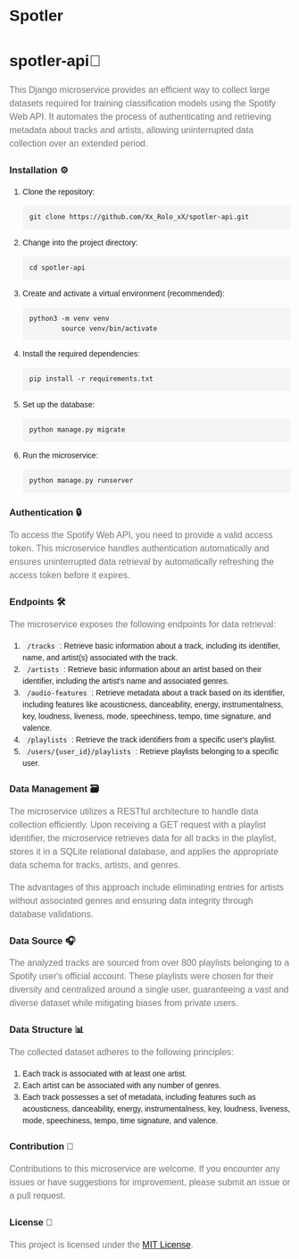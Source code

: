 # Spotler
<!DOCTYPE html>
<html>

<head>
  <style>
    body {
      font-family: Arial, sans-serif;
      line-height: 1.5;
    }

    h1 {
      color: #333;
      font-size: 24px;
    }

    h2 {
      color: #555;
      font-size: 20px;
    }

    p {
      color: #777;
      font-size: 16px;
    }

    code {
      background-color: #f4f4f4;
      padding: 4px 8px;
      border-radius: 4px;
    }

    pre {
      background-color: #f4f4f4;
      padding: 12px;
      border-radius: 4px;
      overflow-x: auto;
    }
  </style>
</head>

<body>
  <h1>spotler-api🎵</h1>

  <p>
    This Django microservice provides an efficient way to collect large datasets required for training classification models
    using the Spotify Web API. It automates the process of authenticating and retrieving metadata about tracks and artists,
    allowing uninterrupted data collection over an extended period.
  </p>

  <h3>Installation ⚙️</h3>

  <ol>
    <li>Clone the repository:
      <pre><code>git clone https://github.com/Xx_Rolo_xX/spotler-api.git</code></pre>
    </li>
    <li>Change into the project directory:
      <pre><code>cd spotler-api</code></pre>
    </li>
    <li>Create and activate a virtual environment (recommended):
      <pre><code>python3 -m venv venv
        source venv/bin/activate</code></pre>
    </li>
    <li>Install the required dependencies:
      <pre><code>pip install -r requirements.txt</code></pre>
    </li>
    <li>Set up the database:
      <pre><code>python manage.py migrate</code></pre>
    </li>
    <li>Run the microservice:
      <pre><code>python manage.py runserver</code></pre>
    </li>
  </ol>

  <h3>Authentication 🔒</h3>

  <p>
    To access the Spotify Web API, you need to provide a valid access token. This microservice handles authentication
    automatically and ensures uninterrupted data retrieval by automatically refreshing the access token before it expires.
  </p>

  <h3>Endpoints 🛠️</h3>

  <p>
    The microservice exposes the following endpoints for data retrieval:
  </p>

  <ol>
    <li><code>/tracks</code>: Retrieve basic information about a track, including its identifier, name, and artist(s)
      associated with the track.</li>
    <li><code>/artists</code>: Retrieve basic information about an artist based on their identifier, including the artist's
      name and associated genres.</li>
    <li><code>/audio-features</code>: Retrieve metadata about a track based on its identifier, including features like
      acousticness, danceability, energy, instrumentalness, key, loudness, liveness, mode, speechiness, tempo, time
      signature, and valence.</li>
    <li><code>/playlists</code>: Retrieve the track identifiers from a specific user's playlist.</li>
    <li><code>/users/{user_id}/playlists</code>: Retrieve playlists belonging to a specific user.</li>
  </ol>

  <h3>Data Management 🗃️</h3>

  <p>
    The microservice utilizes a RESTful architecture to handle data collection efficiently. Upon receiving a GET request
    with a playlist identifier, the microservice retrieves data for all tracks in the playlist, stores it in a SQLite
    relational database, and applies the appropriate data schema for tracks, artists, and genres.
  </p>

  <p>
    The advantages of this approach include eliminating entries for artists without associated genres and ensuring data
    integrity through database validations.
  </p>

  <h3>Data Source 🎧</h3>

  <p>
    The analyzed tracks are sourced from over 800 playlists belonging to a Spotify user's official account. These playlists
    were chosen for their diversity and centralized around a single user, guaranteeing a vast and diverse dataset while
    mitigating biases from private users.
  </p>

  <h3>Data Structure 📊</h3>

  <p>
    The collected dataset adheres to the following principles:
  </p>

  <ol>
    <li>Each track is associated with at least one artist.</li>
    <li>Each artist can be associated with any number of genres.</li>
    <li>Each track possesses a set of metadata, including features such as acousticness, danceability, energy,
      instrumentalness, key, loudness, liveness, mode, speechiness, tempo, time signature, and valence.</li>
  </ol>

  <h3>Contribution 🤝</h3>

  <p>
    Contributions to this microservice are welcome. If you encounter any issues or have suggestions for improvement, please
    submit an issue or a pull request.
  </p>

  <h3>License 📝</h3>

  <p>
    This project is licensed under the <a href="https://opensource.org/licenses/MIT">MIT License</a>.
  </p>

</body>

</html>
